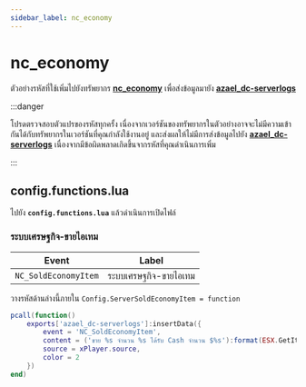 ```yaml
---
sidebar_label: nc_economy
---
```


# nc_economy

ตัวอย่างรหัสที่ใช้เพิ่มไปยังทรัพยากร **[nc_economy](https://fivem.nc-developer.com/product/61e3cc7f8b98e)** เพื่อส่งข้อมูลมายัง **[azael_dc-serverlogs](../../index.md)**

:::danger

โปรดตรวจสอบตัวแปรของรหัสทุกครั้ง เนื่องจากเวอร์ชันของทรัพยากรในตัวอย่างอาจจะไม่มีความเข้ากันได้กับทรัพยากรในเวอร์ชันที่คุณกำลังใช้งานอยู่ และส่งผลให้ไม่มีการส่งข้อมูลไปยัง **[azael_dc-serverlogs](../../index.md)** เนื่องจากมีข้อผิดพลาดเกิดขึ้นจากรหัสที่คุณดำเนินการเพิ่ม

:::

## config.functions.lua

ไปยัง **`config.functions.lua`** แล้วดำเนินการเปิดไฟล์

### ระบบเศรษฐกิจ-ขายไอเทม

| Event                                  | Label
|----------------------------------------|----------------------------------------
| `NC_SoldEconomyItem`                 	 | ระบบเศรษฐกิจ-ขายไอเทม

วางรหัสด้านล่างนี้ภายใน `Config.ServerSoldEconomyItem = function`

```lua
pcall(function()
	exports['azael_dc-serverlogs']:insertData({
		event = 'NC_SoldEconomyItem',
		content = ('ขาย %s จำนวน %s ได้รับ Cash จำนวน $%s'):format(ESX.GetItemLabel(itemName), itemCount, ESX.Math.GroupDigits(totalPrice)),
		source = xPlayer.source,
		color = 2
	})
end)
```
